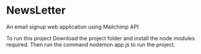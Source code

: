 # NewsLetter
An email signup web application using Mailchimp API

To run this project
Download the project folder and install the node modules required. 
Then run the command nodemon app.js to run the project.
